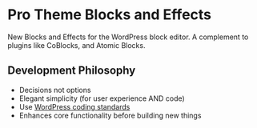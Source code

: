 # Pro Theme Blocks and Effects

New Blocks and Effects for the WordPress block editor. A complement to plugins like CoBlocks, and Atomic Blocks.

## Development Philosophy

* Decisions not options
* Elegant simplicity (for user experience AND code)
* Use [WordPress coding standards](https://codex.wordpress.org/WordPress_Coding_Standards)
* Enhances core functionality before building new things
